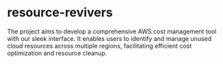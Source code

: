 # resource-revivers
The project aims to develop a comprehensive  AWS cost management tool with our sleek interface. It enables users to identify and manage unused cloud resources across multiple regions, facilitating efficient cost optimization and resource cleanup.
